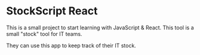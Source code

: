 # StockScript React

This is a small project to start learning with JavaScript & React.
This tool is a small "stock" tool for IT teams.

They can use this app to keep track of their IT stock.
